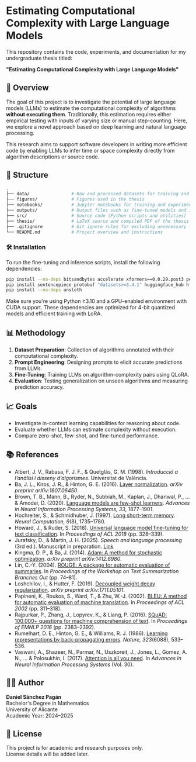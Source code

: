 # Estimating Computational Complexity with Large Language Models

This repository contains the code, experiments, and documentation for my undergraduate thesis titled:

**"Estimating Computational Complexity with Large Language Models"**

## 🧠 Overview

The goal of this project is to investigate the potential of large language models (LLMs) to estimate the computational complexity of algorithms **without executing them**. Traditionally, this estimation requires either empirical testing with inputs of varying size or manual step-counting. Here, we explore a novel approach based on deep learning and natural language processing.

This research aims to support software developers in writing more efficient code by enabling LLMs to infer time or space complexity directly from algorithm descriptions or source code.

## 📂 Structure

```bash
.
├── data/                # Raw and processed datasets for training and evaluation
├── figures/             # Figures used in the thesis
├── notebooks/           # Jupyter notebooks for training and experimentation
├── outputs/             # Output files such as fine-tuned models and inference results
├── src/                 # Source code (Python scripts and utilities)
├── thesis/              # LaTeX source and compiled PDF of the thesis
├── .gitignore           # Git ignore rules for excluding unnecessary files from version control
└── README.md            # Project overview and instructions
```

### 🛠️ Installation

To run the fine-tuning and inference scripts, install the following dependencies:

```bash
pip install --no-deps bitsandbytes accelerate xformers==0.0.29.post3 peft trl triton cut_cross_entropy unsloth_zoo
pip install sentencepiece protobuf "datasets>=3.4.1" huggingface_hub hf_transfer
pip install --no-deps unsloth
```

Make sure you're using Python ≥3.10 and a GPU-enabled environment with CUDA support. These dependencies are optimized for 4-bit quantized models and efficient training with LoRA.

## 📊 Methodology

1. **Dataset Preparation**: Collection of algorithms annotated with their computational complexity.
2. **Prompt Engineering**: Designing prompts to elicit accurate predictions from LLMs.
3. **Fine-Tuning**: Training LLMs on algorithm-complexity pairs using QLoRA.
4. **Evaluation**: Testing generalization on unseen algorithms and measuring prediction accuracy.

## 📈 Goals

- Investigate in-context learning capabilities for reasoning about code.
- Evaluate whether LLMs can estimate complexity without execution.
- Compare zero-shot, few-shot, and fine-tuned performance.

## 📚 References

- Albert, J. V., Rabasa, F. J. F., & Quetglás, G. M. (1998). *Introducció a l’anàlisi i disseny d’algorismes*. Universitat de València.
- Ba, J. L., Kiros, J. R., & Hinton, G. E. (2016). [Layer normalization](https://arxiv.org/abs/1607.06450). *arXiv preprint arXiv:1607.06450*.
- Brown, T. B., Mann, B., Ryder, N., Subbiah, M., Kaplan, J., Dhariwal, P., ... & Amodei, D. (2020). [Language models are few-shot learners](https://arxiv.org/abs/2005.14165). *Advances in Neural Information Processing Systems, 33*, 1877–1901.
- Hochreiter, S., & Schmidhuber, J. (1997). [Long short-term memory](https://doi.org/10.1162/neco.1997.9.8.1735). *Neural Computation, 9*(8), 1735–1780.
- Howard, J., & Ruder, S. (2018). [Universal language model fine-tuning for text classification](https://doi.org/10.18653/v1/P18-1031). In *Proceedings of ACL 2018* (pp. 328–339).
- Jurafsky, D., & Martin, J. H. (2025). *Speech and language processing* (3rd ed.). Manuscript in preparation. [Link](https://web.stanford.edu/~jurafsky/slp3)
- Kingma, D. P., & Ba, J. (2014). [Adam: A method for stochastic optimization](https://arxiv.org/abs/1412.6980). *arXiv preprint arXiv:1412.6980*.
- Lin, C.-Y. (2004). [ROUGE: A package for automatic evaluation of summaries](https://aclanthology.org/W04-1013/). In *Proceedings of the Workshop on Text Summarization Branches Out* (pp. 74–81).
- Loshchilov, I., & Hutter, F. (2019). [Decoupled weight decay regularization](https://arxiv.org/abs/1711.05101). *arXiv preprint arXiv:1711.05101*.
- Papineni, K., Roukos, S., Ward, T., & Zhu, W.-J. (2002). [BLEU: A method for automatic evaluation of machine translation](https://doi.org/10.3115/1073083.1073135). In *Proceedings of ACL 2002* (pp. 311–318).
- Rajpurkar, P., Zhang, J., Lopyrev, K., & Liang, P. (2016). [SQuAD: 100,000+ questions for machine comprehension of text](https://aclanthology.org/D16-1264/). In *Proceedings of EMNLP 2016* (pp. 2383–2392).
- Rumelhart, D. E., Hinton, G. E., & Williams, R. J. (1986). [Learning representations by back-propagating errors](https://doi.org/10.1038/323533a0). *Nature, 323*(6088), 533–536.
- Vaswani, A., Shazeer, N., Parmar, N., Uszkoreit, J., Jones, L., Gomez, A. N., ... & Polosukhin, I. (2017). [Attention is all you need](https://papers.nips.cc/paper_files/paper/2017/file/3f5ee243547dee91fbd053c1c4a845aa-Paper.pdf). In *Advances in Neural Information Processing Systems* (Vol. 30).


## 🧑‍💻 Author

**Daniel Sánchez Pagán**  
Bachelor's Degree in Mathematics  
University of Alicante  
Academic Year: 2024–2025

## 📄 License

This project is for academic and research purposes only.  
License details will be added later.
